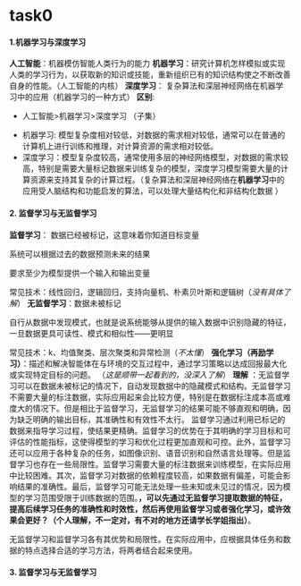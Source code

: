 # task0
#### 1.机器学习与深度学习 
**人工智能**：机器模仿智能人类行为的能力
**机器学习**：研究计算机怎样模拟或实现人类的学习行为，以获取新的知识或技能，重新组织已有的知识结构使之不断改善自身的性能。（人工智能的内核）
**深度学习**： 复杂算法和深层神经网络在机器学习中的应用（机器学习的一种方式）
**区别**:
- 人工智能>机器学习>深度学习 （子集）
+ 机器学习: 模型复杂度相对较低，对数据的需求相对较低，通常可以在普通的计算机上进行训练和推理，对计算资源的需求相对较低。
+ 深度学习：模型复杂度较高，通常使用多层的神经网络模型，对数据的需求较高，特别是需要大量标记数据来训练复杂的模型，深度学习模型需要大量的计算资源来支持其复杂的计算过程。（复杂算法和深层神经网络在**机器学习**中的应用受人脑结构和功能启发的算法，可以处理大量结构化和非结构化数据 ）   
#### 2. 监督学习与无监督学习
**监督学习**： 数据已经被标记，这意味着你知道目标变量

 系统可以根据过去的数据预测未来的结果

 要求至少为模型提供一个输入和输出变量

 常见技术：线性回归，逻辑回归，支持向量机、朴素贝叶斯和逻辑树（*没有具体了解*） 
 **无监督学习**：数据未被标记

 自行从数据中发现模式，也就是说系统能够从提供的输入数据中识别隐藏的特征，一旦数据更具可读性、模式和相似性——更明显

 常见技术：k、均值聚类、层次聚类和异常检测（*不太懂*）
 **强化学习（再励学习）**：描述和解决智能体在与环境的交互过程中，通过学习策略以达成回报最大化或实现特定目标的问题。 （*这是顺带一起看到的，没深入了解*）
 **理解** ：无监督学习可以在数据未被标记的情况下，自动发现数据中的隐藏模式和结构。无监督学习不需要大量的标注数据，实际应用起来会比较方便，特别是在数据标注成本高或难度大的情况下。但是相比于监督学习，无监督学习的结果可能不够直观和明确，因为缺乏明确的输出目标，其准确性和有效性不太行。
 监督学习通过利用已标记的数据来指导学习过程，使结果更精确。监督学习的优势在于其明确的学习目标和可评估的性能指标，这使得模型的学习和优化过程更加直观和可控。此外，监督学习还可以应用于各种复杂的任务，如图像识别、语音识别和自然语言处理等。但是监督学习也存在一些局限性。监督学习需要大量的标注数据来训练模型，在实际应用中比较困难。其次，监督学习对数据的依赖程度较高，如果数据有偏差，可能会影响结果的准确性。最后，监督学习可能无法处理一些未知或未见过的情况，因为模型的学习范围受限于训练数据的范围。**，可以先通过无监督学习提取数据的特征，提高后续学习任务的准确性和时效性，然后再使用监督学习或者强化学习，或许效果会更好？（个人理解，不一定对，有不对的地方还请学长学姐指出）**。
 
 无监督学习和监督学习各有其优势和局限性。在实际应用中，应根据具体任务和数据的特点选择合适的学习方法，将两者结合起来使用。
 #### 3. 监督学习与无监督学习